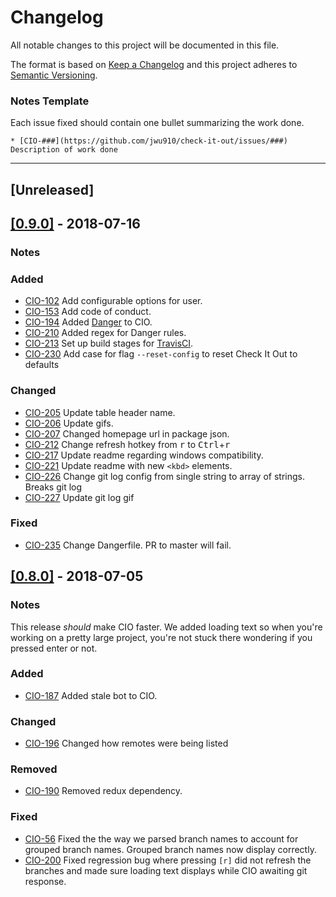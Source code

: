 # Changelog
All notable changes to this project will be documented in this file.

The format is based on [Keep a Changelog](https://keepachangelog.com/en/1.0.0/)
and this project adheres to [Semantic Versioning](https://semver.org/spec/v2.0.0.html).

### Notes Template
Each issue fixed should contain one bullet summarizing the work done.

```
* [CIO-###](https://github.com/jwu910/check-it-out/issues/###) Description of work done
```

<hr />

## [Unreleased]


## [[0.9.0]](https://github.com/jwu910/check-it-out/releases/tag/v0.9.0) - 2018-07-16
### Notes

### Added
* [CIO-102](https://github.com/jwu910/check-it-out/issues/102) Add configurable options for user.
* [CIO-153](https://github.com/jwu910/check-it-out/issues/153) Add code of conduct.
* [CIO-194](https://github.com/jwu910/check-it-out/issues/194) Added [Danger](https://danger.systems) to CIO.
* [CIO-210](https://github.com/jwu910/check-it-out/issues/210) Added regex for Danger rules.
* [CIO-213](https://github.com/jwu910/check-it-out/issues/213) Set up build stages for [TravisCI](https://travis-ci.org).
* [CIO-230](https://github.com/jwu910/check-it-out/issues/230) Add case for flag `--reset-config` to reset Check It Out to defaults

### Changed
* [CIO-205](https://github.com/jwu910/check-it-out/issues/205) Update table header name.
* [CIO-206](https://github.com/jwu910/check-it-out/issues/206) Update gifs.
* [CIO-207](https://github.com/jwu910/check-it-out/issues/207) Changed homepage url in package json.
* [CIO-212](https://github.com/jwu910/check-it-out/issues/212) Change refresh hotkey from <kbd>r</kbd> to <kbd>Ctrl</kbd>+<kbd>r</kbd>
* [CIO-217](https://github.com/jwu910/check-it-out/issues/217) Update readme regarding windows compatibility.
* [CIO-221](https://github.com/jwu910/check-it-out/issues/221) Update readme with new `<kbd>` elements.
* [CIO-226](https://github.com/jwu910/check-it-out/issues/226) Change git log config from single string to array of strings. Breaks git log
* [CIO-227](https://github.com/jwu910/check-it-out/issues/227) Update git log gif

### Fixed
* [CIO-235](https://github.com/jwu910/check-it-out/issues/235) Change Dangerfile. PR to master will fail.


## [[0.8.0]](https://github.com/jwu910/check-it-out/releases/tag/v0.8.0) - 2018-07-05
### Notes
This release *should* make CIO faster. We added loading text so when you're working on a pretty large project, you're not stuck there wondering if you pressed enter or not.

### Added
* [CIO-187](https://github.com/jwu910/check-it-out/issues/187) Added stale bot to CIO.

### Changed
* [CIO-196](https://github.com/jwu910/check-it-out/issues/196) Changed how remotes were being listed

### Removed
* [CIO-190](https://github.com/jwu910/check-it-out/issues/190) Removed redux dependency.

### Fixed
* [CIO-56](https://github.com/jwu910/check-it-out/issues/56) Fixed the the way we parsed branch names to account for grouped branch names. Grouped branch names now display correctly.
* [CIO-200](https://github.com/jwu910/check-it-out/issues/200) Fixed regression bug where pressing `[r]` did not refresh the branches and made sure loading text displays while CIO awaiting git response.

